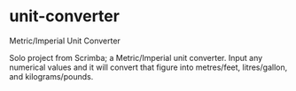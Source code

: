 # unit-converter
Metric/Imperial Unit Converter

Solo project from Scrimba; a Metric/Imperial unit converter. Input any numerical values and it will convert that figure into metres/feet, litres/gallon,
and kilograms/pounds.
